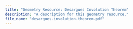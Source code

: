 ```yaml
---
title: "Geometry Resource: Desargues Involution Theorem"
description: "A description for this geometry resource."
file_name: "desargues-involution-theorem.pdf"
---
```

